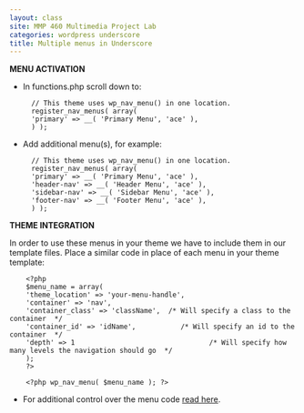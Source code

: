 ```yaml
---
layout: class
site: MMP 460 Multimedia Project Lab
categories: wordpress underscore
title: Multiple menus in Underscore
---
```

**MENU ACTIVATION**

- In functions.php scroll down to:

        // This theme uses wp_nav_menu() in one location.
        register_nav_menus( array(
        'primary' => __( 'Primary Menu', 'ace' ),
        ) );

- Add additional menu(s), for example:

        // This theme uses wp_nav_menu() in one location.
        register_nav_menus( array(
        'primary' => __( 'Primary Menu', 'ace' ),
        'header-nav' => __( 'Header Menu', 'ace' ),
        'sidebar-nav' => __( 'Sidebar Menu', 'ace' ),
        'footer-nav' => __( 'Footer Menu', 'ace' ),
        ) );

**THEME INTEGRATION**

In order to use these menus in your theme we have to include them in our template files. Place a similar code in place of each menu in your theme template:

        <?php
        $menu_name = array(
        'theme_location' => 'your-menu-handle',
        'container' => 'nav',
        'container_class' => 'className',  /* Will specify a class to the container  */
        'container_id' => 'idName',           /* Will specify an id to the container  */
        'depth' => 1                                 /* Will specify how many levels the navigation should go  */
        );
        ?>

        <?php wp_nav_menu( $menu_name ); ?>

- For additional control over the menu code [read here](https://revitalk.github.io/mmp460/wordpress/2017/08/13/menu-code.html).

